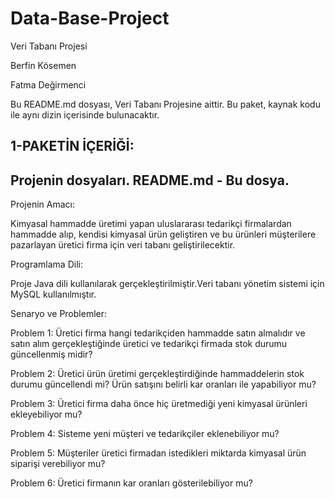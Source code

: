 # Data-Base-Project

    
Veri Tabanı Projesi

Berfin Kösemen	

Fatma Değirmenci

Bu README.md dosyası, Veri Tabanı Projesine aittir.
Bu paket, kaynak kodu ile aynı dizin içerisinde bulunacaktır.


1-PAKETİN İÇERİĞİ:
----------
Projenin dosyaları.
README.md - Bu dosya.
----------

Projenin Amacı:

Kimyasal hammadde üretimi yapan uluslararası tedarikçi firmalardan hammadde alıp, kendisi 
kimyasal ürün geliştiren ve bu ürünleri müşterilere pazarlayan üretici firma için veri tabanı 
geliştirilecektir. 

Programlama Dili:

Proje Java dili kullanılarak gerçekleştirilmiştir.Veri tabanı yönetim sistemi için MySQL kullanılmıştır.

Senaryo ve Problemler:

Problem 1: Üretici firma hangi tedarikçiden hammadde satın almalıdır ve satın alım gerçekleştiğinde 
üretici ve tedarikçi firmada stok durumu güncellenmiş midir?

Problem 2: Üretici ürün üretimi gerçekleştirdiğinde hammaddelerin stok durumu güncellendi mi?
Ürün satışını belirli kar oranları ile yapabiliyor mu?

Problem 3: Üretici firma daha önce hiç üretmediği yeni kimyasal ürünleri ekleyebiliyor mu? 

Problem 4: Sisteme yeni müşteri ve tedarikçiler eklenebiliyor mu?

Problem 5: Müşteriler üretici firmadan istedikleri miktarda kimyasal ürün siparişi verebiliyor mu? 

Problem 6: Üretici firmanın kar oranları gösterilebiliyor mu?
